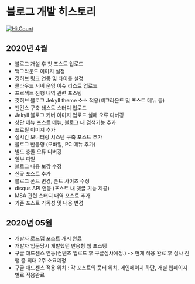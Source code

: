 # 블로그  개발 히스토리 

[![HitCount](http://hits.dwyl.io/ldk-hub/ldk-hub.github.io.svg)](http://hits.dwyl.io/ldk-hub/ldk-hub.github.io)

## 2020년 4월
 - 블로그 개설 후 첫 포스트 업로드
 - 백그라운드 이미지 설정
 - 깃허브 링크 연동 및 타이틀 설정 
 - 클라우드 서버 운영 이슈 리스트 업로드
 - 프로젝트 진행 내역 관련 포스팅
 - 깃허브 블로그 Jekyll theme 소스 적용(백그라운드 및 포스트 메뉴 등) 
 - 젠킨스 구축 테스트 스터디 업로드
 - Jekyll 블로그 커버 이미지 업로드 실패 오류 디버깅
 - 상단 메뉴 포스트 메뉴, 블로그 내 검색기능 추가
 - 프로필 이미지 추가
 - 실시간 모니터링 시스템 구축 포스트 추가
 - 블로그 반응형 (모바일, PC 메뉴 추가)
  - 빌드 충돌 오류 디버깅
  - 일부 파일 
  - 블로그 내용 보강 수정
  - 신규 포스트 추가
  - 블로그 폰트 변경, 폰트 사이즈 수정
  - disqus API 연동 (포스트 내 댓글 기능 제공)
  - MSA 관련 스터디 내역 포스트 추가
  - 기존 포스트 가독성 및 내용 변경
  
## 2020년 05월
  - 개발자 로드맵 포스트 개시 완료
  - 개발자 입문당시 개발했던 반응형 웹 포스팅 
  - 구글 애드센스 연동(컨텐츠 업로드 후 구글심사예정.) -> 현재 적용 완료 후 심사 진행 중 최대 2주 소요예정
  - 구글 애드센스 적용 위치 : 각 포스트의 풋터 위치, 메인페이지 하단, 개별 웹페이지 별로 적용완료
